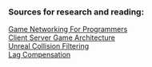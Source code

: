 ### Sources for research and reading: 
[Game Networking For Programmers](https://gafferongames.com/post/what_every_programmer_needs_to_know_about_game_networking/)   
[Client Server Game Architecture](https://www.gabrielgambetta.com/client-server-game-architecture.html)   
[Unreal Collision Filtering](https://www.unrealengine.com/en-US/blog/collision-filtering)   
[Lag Compensation](https://www.gabrielgambetta.com/lag-compensation.html)   
